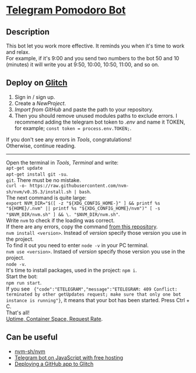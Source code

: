 # [Telegram Pomodoro Bot][1]

## Description
This bot let you work more effective. It reminds you when it's time to work and relax.  
For example, if it's 9:00 and you send two numbers to the bot 50 and 10 (minutes) it will write you at 9:50, 10:00, 10:50, 11:00, and so on.  

## Deploy on [Glitch][2]
1. Sign in / sign up.
2. Create a *NewProject*.
3. *Import from GitHub* and paste the path to your repository.
4. Then you should remove unused modules paths to exclude errors. I recommend adding the telegram bot token to *.env* and name it TOKEN, for example; `const token = process.env.TOKEN;`.  


If you don't see any errors in *Tools*, congratulations!  
Otherwise, continue reading.
***

Open the terminal in *Tools*, *Terminal* and write:  
`apt-get update`  
`apt-get install git -su`.  
`git`. There must be no mistake.  
`curl -o- https://raw.githubusercontent.com/nvm-sh/nvm/v0.35.3/install.sh | bash`.  
The next command is quite large:  
`export NVM_DIR="$([ -z "${XDG_CONFIG_HOME-}" ] && printf %s "${HOME}/.nvm" || printf %s "${XDG_CONFIG_HOME}/nvm")"
[ -s "$NVM_DIR/nvm.sh" ] && \. "$NVM_DIR/nvm.sh"`.  
Write `nvm` to check if the loading was correct.  
If there are any errors, copy the command [from this repository][4].  
`nvm install <version>`. Instead of *version* specify those version you use in the project.  
To find it out you need to enter `node -v` in your PC terminal.  
`nvm use <version>`. Instaed of *version* specify those version you use in the project.  
`node -v`.  
It's time to install packages, used in the project:
`npm i`.  
Start the bot:  
`npm run start`.  
If you see ` {"code":"ETELEGRAM","message":"ETELEGRAM: 409 Conflict: terminated by other getUpdates request; make sure that only one bot instance is running"}`, it means that your bot has been started. Press Ctrl + C.  
That's all!  
[Uptime, Container Space, Request Rate][3].  

## Can be useful
* [nvm-sh/nvm][4]  
* [Telegram bot on JavaScript with free hosting][5]  
* [Deploying a GitHub app to Glitch][6]



[1]: https://t.me/pomodoro_25and5_bot                                                     "bot"
[2]: https://glitch.com/                                                                  "Glitch"
[3]: https://glitch.com/help/restrictions/                                                "timing-Glitch"
[4]: https://github.com/nvm-sh/nvm                                                        "nvm"
[5]: https://medium.com/roomjs/telegram-bot-on-javascript-with-free-hosting-53ae01bce991  "medium"
[6]: https://andrewlock.net/creating-my-first-github-app-with-probot-part-3-deploying-to-glitch/
